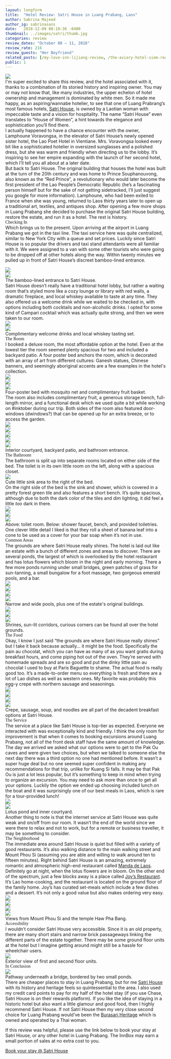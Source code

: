 ```yaml
---
layout: longform
title:  "Hotel Review: Satri House in Luang Prabang, Laos"
author: Sabrina Majeed
author_ig: sabrinasans
date:   2018-12-09 00:10:36 -0400
thumbnail: ../images/satri/thumb.jpg
categories: review
review_dates: "October 08 — 11, 2018"
review_rate: 216
review_guests: "Her Boyfriend"
related_posts: [/my-love-inn-lijiang-review, /the-aviary-hotel-siem-reap-review]
public: 1
---
```


<img class="mt4-ns mt3 mb4-ns mb3" src="/images/satri/00.jpg">

<p class="pb3 f4" style="max-width: 650px; margin: auto;">
I'm super excited to share this review, and the hotel associated with it, thanks to a combination of its storied history and inspiring owner. You may or may not know that, like many industries, the upper echelon of hotel ownership and management is dominated by white men. So it made me happy, as an aspiring/wannabe hotelier, to see that one of Luang Prabrang’s most famous hotels, <a href="https://www.agoda.com/partners/partnersearch.aspx?pcs=1&cid=1801609&hl=en&hid=65275" target="new">Satri House</a>, is owned by a Laotian woman with impeccable taste and a vision for hospitality. The name “Satri House” even translates to “House of Women”, a hint towards the elegance and sophistication you’ll find there.</p>

<p class="pb3" style="max-width: 650px; margin: auto;">
I actually happened to have a chance encounter with the owner, Lamphoune Voravongsa, in the elevator of Satri House’s newly opened sister hotel, the Lao Poet Hotel in Vientiane. Mrs. Voravongsa looked every bit like a sophisticated hotelier in oversized sunglasses and a polished dress, but she was warm and friendly when directing us to the lobby. It’s inspiring to see her empire expanding with the launch of her second hotel, which I’ll tell you all about at a later date.</p>

<p class="pb4-ns pb3" style="max-width: 650px; margin: auto;">
But back to Satri House. The original building that houses the hotel was built at the turn of the 20th century and was home to Prince Souphanouvong, also known as the “Red Prince”, a revolutionary who would later become the first president of the Lao People’s Democratic Republic (he’s a fascinating person himself but for the sake of not getting sidetracked, I’ll just suggest you google for more information). Lamphoune, who had been exiled to France when she was young, returned to Laos thirty years later to open up a traditional art, textiles, and antiques shop. After opening a few more shops in Luang Prabang she decided to purchase the original Satri House building, restore the estate, and run it as a hotel. The rest is history. </p>


<p id ="anchor" class="f3 pb2" style="max-width: 650px; margin: auto; font-family: 'Gilroy-ExtraBold';">Checking In</p>

<p class="pb3" style="max-width: 650px; margin: auto;">
Which brings us to the present. Upon arriving at the airport in Luang Prabang we got in the taxi line. The taxi service here was quite centralized, similar to New York City with a queue and set prices. Luckily since Satri House is so popular the drivers and taxi stand attendants were all familiar with it. We were assigned to a van with some other tourists who were going to be dropped off at other hotels along the way. Within twenty minutes we pulled up in front of Satri House’s discreet bamboo-lined entrance.<p>

<div class="fl w-100 w-50-ns pr1-ns mb1 mb0-ns">
<img src="../images/satri/01.jpg">
</div>
<div class="fl w-100 w-50-ns pl1-ns mb1 mb2-ns">
<img src="../images/satri/02.jpg">
</div>
<p class="f7 pb3 pb4-ns" style="max-width: 650px; margin: auto;">
The bamboo-lined entrance to Satri House.</p>

<p class="pb3 pb4-ns" style="max-width: 650px; margin: auto;">
Satri House doesn’t really have a traditional hotel lobby, but rather a waiting room that’s styled more like a cozy lounge or library with red walls, a dramatic fireplace, and local whiskey available to taste at any time. They also offered us a welcome drink while we waited to be checked in, with options including both cocktails and non-alcoholic drinks. I opted for some kind of Campari cocktail which was actually quite strong, and then we were taken to our room.</p>

<div class="fl w-100 w-50-ns pr1-ns mb1 mb0-ns">
<img src="../images/satri/03.jpg">
</div>
<div class="fl w-100 w-50-ns pl1-ns mb1 mb2-ns">
<img src="../images/satri/04.jpg">
</div>
<p class="f7 pb3 pb4-ns" style="max-width: 650px; margin: auto;">
Complimentary welcome drinks and local whiskey tasting set.</p>

<p class="f3 pb2" style="max-width: 650px; margin: auto; font-family: 'Gilroy-ExtraBold';">The Room</p>

<p class="pb3 pb4-ns" style="max-width: 650px; margin: auto;">
I booked a deluxe room, the most affordable option at the hotel. Even at the lowest tier the room seemed plenty spacious for two and included a backyard patio. A four poster bed anchors the room, which is decorated with an array of art from different cultures: Ganesh statues, Chinese banners, and seemingly aboriginal accents are a few examples in the hotel's collection.</p>

<div class="fl w-100 mb1 mb2-ns">
<img src="../images/satri/05.jpg">
</div>
<div class="fl w-100 w-50-ns pr1-ns mb1 mb-ns">
<img src="../images/satri/06.jpg">
</div>
<div class="fl w-100 w-50-ns pl1-ns mb1 mb2-ns">
<img src="../images/satri/07.jpg">
</div>
<p class="f7 pb3 pb4-ns" style="max-width: 650px; margin: auto;">
Four-poster bed with mosquito net and complimentary fruit basket.</p>

<p class="pb4-ns pb3" style="max-width: 650px; margin: auto;">
The room also includes complimentary fruit, a generous storage bench, full-length mirror, and a functional desk which we used quite a bit while working on #inktober during our trip. Both sides of the room also featured door-windows (dwindows?) that can be opened up for an extra breeze, or to access the garden.</p>


<div class="fl w-100 w-50-ns pr1-ns mb1 mb-ns">
<img src="../images/satri/11.jpg">
</div>
<div class="fl w-100 w-50-ns pl1-ns mb1 mb2-ns">
<img src="../images/satri/12.jpg">
</div>
<div class="fl w-100 mb1 mb2-ns">
<img src="../images/satri/10.jpg">
</div>
<div class="fl w-100 w-50-ns pr1-ns mb1 mb2-ns">
<img src="../images/satri/08.jpg">
</div>
<div class="fl w-100 w-50-ns pl1-ns mb1 mb2-ns">
<img src="../images/satri/09.jpg">
</div>
<p class="f7 pb3 pb4-ns" style="max-width: 650px; margin: auto;">
Interior courtyard, backyard patio, and bathroom entrance.</p>


<p class="f3 pb2" style="max-width: 650px; margin: auto; font-family: 'Gilroy-ExtraBold';">The Bathroom</p>

<p class="pb4-ns pb3" style="max-width: 650px; margin: auto;">The bathroom is split up into separate rooms located on either side of the bed. The toilet is in its own little room on the left, along with a spacious closet.</p>

<div class="fl w-100 mb1 mb2-ns">
<img src="../images/satri/13.jpg">
</div>
<p class="f7 pb3 pb4-ns" style="max-width: 650px; margin: auto;">
Cute little sink area to the right of the bed.</p>

<p class="pb4-ns pb3" style="max-width: 650px; margin: auto;">
On the right side of the bed is the sink and shower, which is covered in a pretty forest green tile and also features a short bench. It’s quite spacious, although due to both the dark color of the tiles and dim lighting, it did feel a little <i>too</i> dark in there.</p>

<div class="fl w-100 mb1 mb2-ns">
<img src="../images/satri/16.jpg">
</div>
<div class="fl w-100 w-50-ns pr1-ns mb1 mb-ns">
<img src="../images/satri/14.jpg">
</div>
<div class="fl w-100 w-50-ns pl1-ns mb1 mb2-ns">
<img src="../images/satri/15.jpg">
</div>
<p class="f7 pb3 pb4-ns" style="max-width: 650px; margin: auto;">
Above: toilet room. Below: shower faucet, bench, and provided toiletries.</p>

<p class="pb4-ns pb3" style="max-width: 650px; margin: auto;">
One clever little detail I liked is that they roll a sheet of banana leaf into a cone to be used as a cover for your bar soap when it’s not in use.</p>

<p class="f3 pb2" style="max-width: 650px; margin: auto; font-family: 'Gilroy-ExtraBold';">Common Areas</p>

<p class="pb3 pb4-ns" style="max-width: 650px; margin: auto;">The grounds are where Satri House really shines. The hotel is laid out like an estate with a bunch of different zones and areas to discover. There are several ponds, the largest of which is overlooked by the hotel restaurant and has lotus flowers which bloom in the night and early morning. There a few more ponds running under small bridges, green patches of grass for sun-tanning, a small bungalow for a foot massage, two gorgeous emerald pools, and a bar.</p>

<div class="fl w-100 mb1 mb2-ns">
<img src="../images/satri/17.jpg">
</div>
<div class="fl w-100 w-50-ns pr1-ns mb1 mb2-ns">
<img src="../images/satri/18.jpg">
</div>
<div class="fl w-100 w-50-ns pl1-ns mb1 mb2-ns">
<img src="../images/satri/19.jpg">
</div>
<div class="fl w-100 mb1 mb2-ns">
<img src="../images/satri/20.jpg">
</div>
<p class="f7 pb3 pb4-ns" style="max-width: 650px; margin: auto;">
Narrow and wide pools, plus one of the estate's original buildings.</p>

<div class="fl w-100 mb1 mb2-ns">
<img src="../images/satri/21.jpg">
</div>
<div class="fl w-100 w-50-ns pr1-ns mb1 mb2-ns">
<img src="../images/satri/23.jpg">
</div>
<div class="fl w-100 w-50-ns pl1-ns mb1 mb2-ns">
<img src="../images/satri/22.jpg">
</div>
<p class="f7 pb3 pb4-ns" style="max-width: 650px; margin: auto;">
Shrines, sun-lit corridors, curious corners can be found all over the hotel grounds.</p>

<p class="f3 pb2" style="max-width: 650px; margin: auto; font-family: 'Gilroy-ExtraBold';">The Food</p>

<p class="pb4-ns pb3" style="max-width: 650px; margin: auto;">
Okay, I know I just said “the grounds are where Satri House really shines” but I take it back because actually… it might be the food. Specifically the pain au chocolat, which you can have as many of as you want gratis during breakfast hours,  and come piping hot out of the oven. They’re served with homemade spreads and are <i>so</i> good and put the dinky little pain au chocolat I used to buy at Paris Baguette to shame. The actual food is really good too. It’s a made-to-order menu so everything is fresh and there are a lot of Lao dishes as well as western ones. My favorite was probably this egg-y crepe with northern sausage and seasonings.</p>

<div class="fl w-100 mb1 mb2-ns">
<img src="../images/satri/26.jpg">
</div>
<div class="fl w-100 w-50-ns pr1-ns mb1 mb2-ns">
<img src="../images/satri/27.jpg">
</div>
<div class="fl w-100 w-50-ns pl1-ns mb1 mb2-ns">
<img src="../images/satri/28.jpg">
</div>
<div class="fl w-100 mb1 mb2-ns">
<img src="../images/satri/29.jpg">
</div>
<p class="f7 pb3 pb4-ns" style="max-width: 650px; margin: auto;">
Crepe, sausage, soup, and noodles are all part of the decadent breakfast options at Satri House.</p>


<p class="f3 pb2" style="max-width: 650px; margin: auto; font-family: 'Gilroy-ExtraBold';">The Service</p>

<p class="pb3 pb4-ns" style="max-width: 650px; margin: auto;">The service at a place like Satri House is top-tier as expected. Everyone we interacted with was exceptionally kind and friendly. I think the only room for improvement is that when it comes to booking excursions around Luang Prabang, not all of the front desk staff have the same amount of knowledge. The day we arrived we asked what our options were to get to the Pak Ou caves and were given two choices, but when we talked to someone else the next day there was a third option no one had mentioned before. It wasn’t a super huge deal but no one seemed super confident in making any recommendations for that trip, unlike for Kuang Si falls. It may be that Pak Ou is just a lot less popular, but it’s something to keep in mind when trying to organize an excursion. You may need to ask more than once to get all your options. Luckily the option we ended up choosing included lunch on the boat and it was surprisingly one of our best meals in Laos, which is rare for a tour-provided lunch!</p>

<div class="fl w-100 w-50-ns pr1-ns mb1 mb0-ns">
<img src="../images/satri/24.jpg">
</div>
<div class="fl w-100 w-50-ns pl1-ns mb1 mb2-ns">
<img src="../images/satri/25.jpg">
</div>
<p class="f7 pb3 pb4-ns" style="max-width: 650px; margin: auto;">
Lotus pond and inner courtyard.</p>

<p class="pb3 pb4-ns" style="max-width: 650px; margin: auto;">Another thing to note is that the internet service at Satri House was quite weak and on/off from our room. It wasn’t the end of the world since we were there to relax and not to work, but for a remote or business traveller, it may be something to consider.</p>

<p class="f3 pb2" style="max-width: 650px; margin: auto; font-family: 'Gilroy-ExtraBold';">The Neighborhood</p>

<p class="pb3 pb4-ns" style="max-width: 650px; margin: auto;">
The immediate area around Satri House is quiet but filled with a variety of good restaurants. It’s also walking distance to the main walking street and Mount Phou Si (assuming you are able and willing to walk around ten to fifteen minutes). Right behind Satri House is an amazing, extremely romantic and atmospheric high-end restaurant called <a href="https://www.tripadvisor.com.sg/Restaurant_Review-g295415-d8756091-Reviews-Manda_de_Laos-Luang_Prabang_Luang_Prabang_Province.html" target="new">Manda de Laos</a>. Definitely go at night, when the lotus flowers are in bloom. On the other end of the spectrum, just a few blocks away is a place called <a href="https://www.tripadvisor.com/Restaurant_Review-g295415-d3723243-Reviews-Joys_Restaurant-Luang_Prabang_Luang_Prabang_Province.html" target="new">Joy’s Restaurant</a>. It’s Lao home-cooking, and the restaurant is located on the ground floor of the family home. Joy’s has curated set-meals which include a few dishes and a dessert. It’s not only a good value but also makes ordering very easy.</p>


<div class="fl w-100 w-50-ns pr1-ns mb1 mb2-ns">
<img src="../images/satri/30.jpg">
</div>
<div class="fl w-100 w-50-ns pl1-ns mb1 mb2-ns">
<img src="../images/satri/31.jpg">
</div>
<div class="fl w-100 w-50-ns pr1-ns mb1 mb2-ns">
<img src="../images/satri/32.jpg">
</div>
<div class="fl w-100 w-50-ns pl1-ns mb1 mb2-ns">
<img src="../images/satri/33.jpg">
</div>
<p class="f7 pb3 pb4-ns" style="max-width: 650px; margin: auto;">
Views from Mount Phou Si and the temple Haw Pha Bang.</p>


<p class="f3 pb2" style="max-width: 650px; margin: auto; font-family: 'Gilroy-ExtraBold';">Accessibility</p>

<p class="pb4" style="max-width: 650px; margin: auto;">
I wouldn’t consider Satri House very accessible. Since it is an old property, there are many short stairs and narrow brick passageways linking the different parts of the estate together. There may be some ground floor units at the hotel but I imagine getting around might still be a hassle for wheelchair users.</p>

<div class="fl w-100 mb1 mb2-ns">
<img src="../images/satri/34.jpg">
</div>
<p class="f7 pb3 pb4-ns" style="max-width: 650px; margin: auto;">
Exterior view of first and second floor units.</p>

<p class="f3 pb2" style="max-width: 650px; margin: auto; font-family: 'Gilroy-ExtraBold';">In Conclusion</p>

<div class="fl w-100 mb1 mb2-ns">
<img src="../images/satri/35.jpg">
</div>
<p class="f7 pb3 pb4-ns" style="max-width: 650px; margin: auto;">
Pathway underneath a bridge, bordered by two small ponds.</p>

<p class="pb3" style="max-width: 650px; margin: auto;">
There are cheaper places to stay in Luang Prabang, but for me <a href="https://www.agoda.com/partners/partnersearch.aspx?pcs=1&cid=1801609&hl=en&hid=65275" target="new">Satri House</a> with its history and heritage feels so quintessential to the area. I also used my credit card points to pay for my half of the hotel stay (if you use Chase, Satri House is on their rewards platform). If you like the idea of staying in a historic hotel but also want a little glamour and good food, then I highly recommend Satri House. If not Satri House then my very close second choice for Luang Prabang would’ve been the <a href="https://www.agoda.com/partners/partnersearch.aspx?pcs=1&cid=1801609&hl=en&hid=109141" target="new">Burasari Heritage</a> which is owned and operated by a Thai woman.</p>


<div class="tc tl-ns" style="max-width: 650px; margin: auto;">
<p class="lh-copy">If this review was helpful, please use the link below to book your stay at Satri House, or any other hotel in Luang Prabang. The InnBox may earn a small portion of sales at no extra cost to you.</p>
<a target="_blank" class="f5 link ba bw1 ph3 pv2 mb2 dib orange" href="https://www.agoda.com/partners/partnersearch.aspx?pcs=1&cid=1801609&hl=en&hid=65275" target="new">Book your stay @ Satri House</a>
</div>
